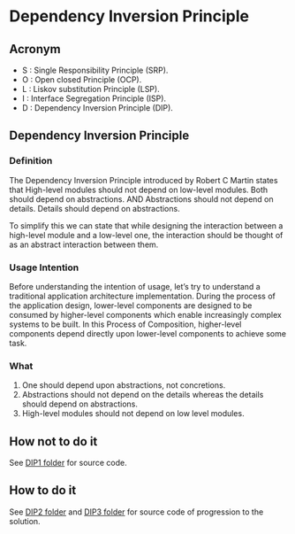 # Dependency Inversion Principle
## Acronym
- S : Single Responsibility Principle (SRP).
- O : Open closed Principle (OCP).
- L : Liskov substitution Principle (LSP).
- I : Interface Segregation Principle (ISP).
- D : Dependency Inversion Principle (DIP).

## Dependency Inversion Principle
### Definition
The Dependency Inversion Principle introduced by Robert C Martin states that High-level modules should not depend on low-level modules. 
Both should depend on abstractions. 
AND Abstractions should not depend on details. Details should depend on abstractions. 

To simplify this we can state that while designing the interaction between a high-level module and a low-level one, the interaction should be thought of as an abstract interaction between them. 

### Usage Intention
Before understanding the intention of usage, let’s try to understand a traditional application architecture implementation. During the process of the application design, lower-level components are designed to be consumed by higher-level components which enable increasingly complex systems to be built. 
In this Process of Composition, higher-level components depend directly upon lower-level components to achieve some task. 

### What
1. One should depend upon abstractions, not concretions.
2. Abstractions should not depend on the details whereas the details should depend on abstractions.
3. High-level modules should not depend on low level modules.

## How not to do it
See [DIP1 folder](DIP1) for source code.

## How to do it
See [DIP2 folder](DIP2) and [DIP3 folder](DIP3) for source code of progression to the solution.
